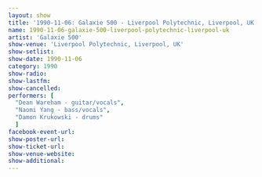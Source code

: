 ```yaml
---
layout: show
title: '1990-11-06: Galaxie 500 - Liverpool Polytechnic, Liverpool, UK'
name: 1990-11-06-galaxie-500-liverpool-polytechnic-liverpool-uk
artist: 'Galaxie 500'
show-venue: 'Liverpool Polytechnic, Liverpool, UK'
show-setlist: 
show-date: 1990-11-06
category: 1990
show-radio: 
show-lastfm: 
show-cancelled: 
performers: [
  "Dean Wareham - guitar/vocals",
  "Naomi Yang - bass/vocals",
  "Damon Krukowski - drums"
  ]
facebook-event-url: 
show-poster-url: 
show-ticket-url: 
show-venue-website: 
show-additional: 
---
```


